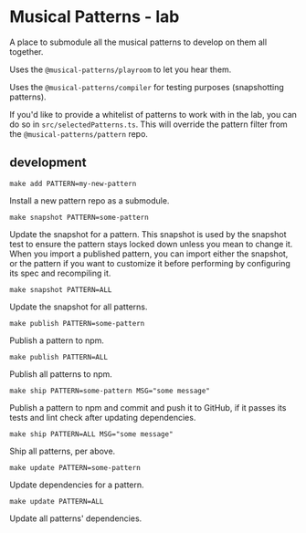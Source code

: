 # Musical Patterns - lab

A place to submodule all the musical patterns to develop on them all together.

Uses the `@musical-patterns/playroom` to let you hear them.

Uses the `@musical-patterns/compiler` for testing purposes (snapshotting patterns).

If you'd like to provide a whitelist of patterns to work with in the lab, you can do so in `src/selectedPatterns.ts`.
This will override the pattern filter from the `@musical-patterns/pattern` repo.

## development

`make add PATTERN=my-new-pattern`

Install a new pattern repo as a submodule.

`make snapshot PATTERN=some-pattern`

Update the snapshot for a pattern. This snapshot is used by the snapshot test to ensure the pattern stays locked down unless you mean to change it.
When you import a published pattern, you can import either the snapshot, or the pattern if you want to customize it before performing by configuring its spec and recompiling it.

`make snapshot PATTERN=ALL`

Update the snapshot for all patterns.

`make publish PATTERN=some-pattern`

Publish a pattern to npm.

`make publish PATTERN=ALL`

Publish all patterns to npm.

`make ship PATTERN=some-pattern MSG="some message"`

Publish a pattern to npm and commit and push it to GitHub, if it passes its tests and lint check after updating dependencies.

`make ship PATTERN=ALL MSG="some message"`

Ship all patterns, per above.

`make update PATTERN=some-pattern`

Update dependencies for a pattern.

`make update PATTERN=ALL`

Update all patterns' dependencies.
